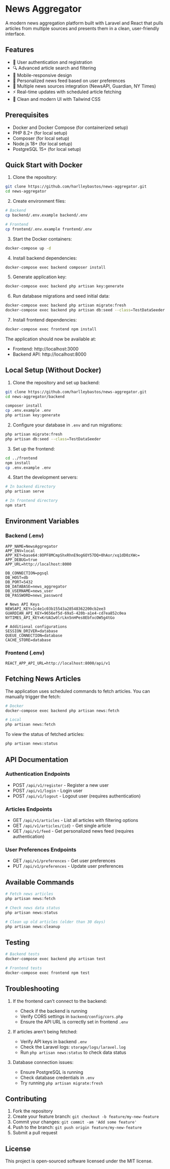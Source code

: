 # News Aggregator

A modern news aggregation platform built with Laravel and React that pulls articles from multiple sources and presents them in a clean, user-friendly interface.

## Features

- 🔐 User authentication and registration
- 🔍 Advanced article search and filtering
- 📱 Mobile-responsive design
- 🎯 Personalized news feed based on user preferences
- 📰 Multiple news sources integration (NewsAPI, Guardian, NY Times)
- ⚡ Real-time updates with scheduled article fetching
- 🎨 Clean and modern UI with Tailwind CSS

## Prerequisites

- Docker and Docker Compose (for containerized setup)
- PHP 8.2+ (for local setup)
- Composer (for local setup)
- Node.js 18+ (for local setup)
- PostgreSQL 15+ (for local setup)

## Quick Start with Docker

1. Clone the repository:
```bash
git clone https://github.com/harlleybastos/news-aggregator.git
cd news-aggregator
```

2. Create environment files:
```bash
# Backend
cp backend/.env.example backend/.env

# Frontend
cp frontend/.env.example frontend/.env
```

3. Start the Docker containers:
```bash
docker-compose up -d
```

4. Install backend dependencies:
```bash
docker-compose exec backend composer install
```

5. Generate application key:
```bash
docker-compose exec backend php artisan key:generate
```

6. Run database migrations and seed initial data:
```bash
docker-compose exec backend php artisan migrate:fresh
docker-compose exec backend php artisan db:seed --class=TestDataSeeder
```

7. Install frontend dependencies:
```bash
docker-compose exec frontend npm install
```

The application should now be available at:
- Frontend: http://localhost:3000
- Backend API: http://localhost:8000

## Local Setup (Without Docker)

1. Clone the repository and set up backend:
```bash
git clone https://github.com/harlleybastos/news-aggregator.git
cd news-aggregator/backend

composer install
cp .env.example .env
php artisan key:generate
```

2. Configure your database in `.env` and run migrations:
```bash
php artisan migrate:fresh
php artisan db:seed --class=TestDataSeeder
```

3. Set up the frontend:
```bash
cd ../frontend
npm install
cp .env.example .env
```

4. Start the development servers:
```bash
# In backend directory
php artisan serve

# In frontend directory
npm start
```

## Environment Variables

### Backend (.env)
```env
APP_NAME=NewsAggregator
APP_ENV=local
APP_KEY=base64:8OPF8MCmpShxRhnE9og6OY57DQ+0hAor/xq1dD0zXWc=
APP_DEBUG=true
APP_URL=http://localhost:8000

DB_CONNECTION=pgsql
DB_HOST=db
DB_PORT=5432
DB_DATABASE=news_aggregator
DB_USERNAME=news_user
DB_PASSWORD=news_password

# News API Keys
NEWSAPI_KEY=1c4e1c03b15543a28548362200cb2ee3
GUARDIAN_API_KEY=9656ef5d-69a5-420b-a1e4-cd7ea852c0ea
NYTIMES_API_KEY=KrUAIw9lrLkn5nHPes8EbfxcOW5g4tGo

# Additional configurations
SESSION_DRIVER=database
QUEUE_CONNECTION=database
CACHE_STORE=database
```

### Frontend (.env)
```env
REACT_APP_API_URL=http://localhost:8000/api/v1
```

## Fetching News Articles

The application uses scheduled commands to fetch articles. You can manually trigger the fetch:

```bash
# Docker
docker-compose exec backend php artisan news:fetch

# Local
php artisan news:fetch
```

To view the status of fetched articles:
```bash
php artisan news:status
```

## API Documentation

### Authentication Endpoints

- POST `/api/v1/register` - Register a new user
- POST `/api/v1/login` - Login user
- POST `/api/v1/logout` - Logout user (requires authentication)

### Articles Endpoints

- GET `/api/v1/articles` - List all articles with filtering options
- GET `/api/v1/articles/{id}` - Get single article
- GET `/api/v1/feed` - Get personalized news feed (requires authentication)

### User Preferences Endpoints

- GET `/api/v1/preferences` - Get user preferences
- PUT `/api/v1/preferences` - Update user preferences

## Available Commands

```bash
# Fetch news articles
php artisan news:fetch

# Check news data status
php artisan news:status

# Clean up old articles (older than 30 days)
php artisan news:cleanup
```

## Testing

```bash
# Backend tests
docker-compose exec backend php artisan test

# Frontend tests
docker-compose exec frontend npm test
```

## Troubleshooting

1. If the frontend can't connect to the backend:
   - Check if the backend is running
   - Verify CORS settings in `backend/config/cors.php`
   - Ensure the API URL is correctly set in frontend `.env`

2. If articles aren't being fetched:
   - Verify API keys in backend `.env`
   - Check the Laravel logs: `storage/logs/laravel.log`
   - Run `php artisan news:status` to check data status

3. Database connection issues:
   - Ensure PostgreSQL is running
   - Check database credentials in `.env`
   - Try running `php artisan migrate:fresh`

## Contributing

1. Fork the repository
2. Create your feature branch: `git checkout -b feature/my-new-feature`
3. Commit your changes: `git commit -am 'Add some feature'`
4. Push to the branch: `git push origin feature/my-new-feature`
5. Submit a pull request

## License

This project is open-sourced software licensed under the MIT license.